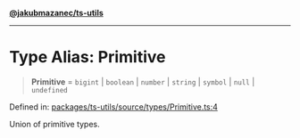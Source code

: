 [**@jakubmazanec/ts-utils**](../README.md)

---

# Type Alias: Primitive

> **Primitive** = `bigint` \| `boolean` \| `number` \| `string` \| `symbol` \| `null` \| `undefined`

Defined in:
[packages/ts-utils/source/types/Primitive.ts:4](https://github.com/jakubmazanec/tools/blob/a1a5edf56256b0aa4e209cc73bc7a07f5d7fc236/packages/ts-utils/source/types/Primitive.ts#L4)

Union of primitive types.
